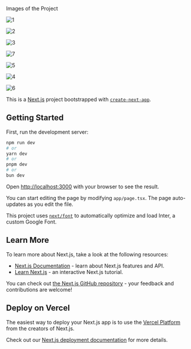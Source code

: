 Images of the Project

![1](https://github.com/HamidEidy/Next.js-Eccomerce/assets/148962898/b4c70fc5-0ae2-40e6-92ac-bb3abd17b007)

![2](https://github.com/HamidEidy/Next.js-Eccomerce/assets/148962898/9654c0ea-624f-4316-8d2a-732b3bb297ae)

![3](https://github.com/HamidEidy/Next.js-Eccomerce/assets/148962898/2c62253e-2046-4d75-b4bf-15c707bd4c6c)

![7](https://github.com/HamidEidy/Next.js-Eccomerce/assets/148962898/0c202cea-c5eb-4a07-8003-d3c519f026a1)

![5](https://github.com/HamidEidy/Next.js-Eccomerce/assets/148962898/17f43c15-811a-4faa-8b7c-1eaa9e57694a)

![4](https://github.com/HamidEidy/Next.js-Eccomerce/assets/148962898/ef3d2f6b-561a-4f2d-b72f-018be85a60ed)

![6](https://github.com/HamidEidy/Next.js-Eccomerce/assets/148962898/bd9e1729-b207-4114-a48f-ea243a6173e8)


This is a [Next.js](https://nextjs.org/) project bootstrapped with [`create-next-app`](https://github.com/vercel/next.js/tree/canary/packages/create-next-app).

## Getting Started

First, run the development server:

```bash
npm run dev
# or
yarn dev
# or
pnpm dev
# or
bun dev
```

Open [http://localhost:3000](http://localhost:3000) with your browser to see the result.

You can start editing the page by modifying `app/page.tsx`. The page auto-updates as you edit the file.

This project uses [`next/font`](https://nextjs.org/docs/basic-features/font-optimization) to automatically optimize and load Inter, a custom Google Font.

## Learn More

To learn more about Next.js, take a look at the following resources:

- [Next.js Documentation](https://nextjs.org/docs) - learn about Next.js features and API.
- [Learn Next.js](https://nextjs.org/learn) - an interactive Next.js tutorial.

You can check out [the Next.js GitHub repository](https://github.com/vercel/next.js/) - your feedback and contributions are welcome!

## Deploy on Vercel

The easiest way to deploy your Next.js app is to use the [Vercel Platform](https://vercel.com/new?utm_medium=default-template&filter=next.js&utm_source=create-next-app&utm_campaign=create-next-app-readme) from the creators of Next.js.

Check out our [Next.js deployment documentation](https://nextjs.org/docs/deployment) for more details.
